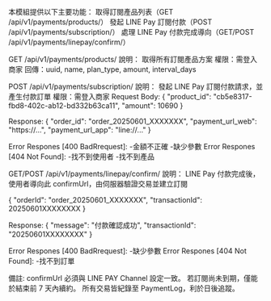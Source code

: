 本模組提供以下主要功能：
取得訂閱產品列表（GET /api/v1/payments/products/）
發起 LINE Pay 訂閱付款（POST /api/v1/payments/subscription/）
處理 LINE Pay 付款完成導向（GET/POST /api/v1/payments/linepay/confirm/）

GET /api/v1/payments/products/
說明： 取得所有訂閱產品方案
權限：需登入商家
回傳：uuid, name, plan_type, amount, interval_days

POST /api/v1/payments/subscription/
說明： 發起 LINE Pay 訂閱付款請求，並產生付款訂單
權限：需登入商家
Request Body:
{
  "product_id": "cb5e8317-fbd8-402c-ab12-bd332b63ca11",
  "amount": 10690
}

Response:
{
  "order_id": "order_20250601_XXXXXXX",
  "payment_url_web": "https://...",
  "payment_url_app": "line://..."
}

Error Respones [400 BadRrequest]:
    -金額不正確
    -缺少參數
Error Respones [404 Not Found]:
    -找不到使用者
    -找不到產品


GET/POST /api/v1/payments/linepay/confirm/
說明： LINE Pay 付款完成後，使用者導向此 confirmUrl，由伺服器驗證交易並建立訂閱

{
  "orderId": "order_20250601_XXXXXXX",
  "transactionId": 20250601XXXXXXXX
}

Response:
{
  "message": "付款確認成功", 
  "transactionId": "20250601XXXXXXXX"
  }

Error Respones [400 BadRrequest]:
    -缺少參數
Error Respones [404 Not Found]:
    -找不到訂單

備註:
confirmUrl 必須與 LINE PAY Channel 設定一致。
若訂閱尚未到期，僅能於結束前 7 天內續約。
所有交易皆紀錄至 PaymentLog，利於日後追蹤。
